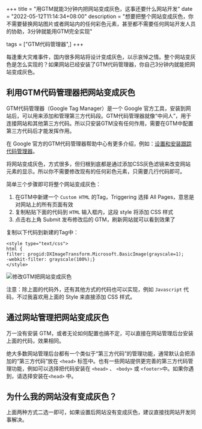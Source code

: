 +++
title = "用GTM就能3分钟内把网站变成灰色，这事还要什么网站开发"
date = "2022-05-12T11:14:34+08:00"
description = "想要把整个网站变成灰色，你不需要替换网站图片或者网站内的任何彩色元素，甚至都不需要任何网站开发人员的协助，3分钟就能用GTM完全实现"

tags = ["GTM代码管理器",]
+++

每逢重大灾难事件，国内很多网站将设计变成灰色，以示哀悼之情。整个网站变灰色是怎么实现的？如果网站已经安装了GTM代码管理器，你自己3分钟内就能把网站变成灰色。
<!--more-->

## 利用GTM代码管理器把网站变成灰色

GTM代码管理器（Google Tag Manager）是一个 Google 官方工具，安装到网站后，可以用来添加和管理第三方代码段。GTM代码管理器就像“中间人”，用于连接网站和其他第三方代码。所以只安装GTM没有任何作用，需要在GTM中配置第三方代码后才能发挥作用。

在 Google 官方的GTM代码管理器帮助中心有更多介绍，例如：[设置和安装跟踪代码管理器](https://support.google.com/tagmanager/answer/6103696?hl=zh-Hans)。

将网站变成灰色，方式很多，但归根到底都是通过添加CSS灰色滤镜来改变网站元素的显示。所以你不需要修改现有的任何彩色元素，只需要几行代码即可。

简单三个步骤即可将整个网站变成灰色：
1. 在GTM中新建一个 `Custom HTML` 的Tag，Triggering 选择 All Pages，意思是对网站上的所有页面有效
2. 复制粘贴下面的代码到 `HTML` 输入框内，这段 style 将添加 CSS 样式
3. 点击右上角 Submit 发布修改后的 GTM，刷新网站就可以看到效果了

复制以下代码到新建的Tag中：
```
<style type="text/css">
html {
filter: progid:DXImageTransform.Microsoft.BasicImage(grayscale=1);
-webkit-filter: grayscale(100%);}
</style>
```

![修改GTM把网站变成灰色](/images/2022/0327-修改GTM把网站变成灰色.png)

注意：除上面的代码外，还有其他方式的代码也可以实现，例如 `Javascript` 代码，不过我喜欢用上面的 Style 来直接添加 CSS 样式。

## 通过网站管理把网站变成灰色

万一没有安装 GTM，或者无论如何配置也搞不定，可以直接在网站管理后台安装上面的代码，效果相同。

绝大多数网站管理后台都有一个类似于“第三方代码”的管理功能，通常默认会把添加的“第三方代码”放在 `<head>` 标签中。也有一些网站提供更完善的第三方代码管理功能，例如可以选择把代码安装在 `<head>` 、 `<body>` 或 `<footer>`中。如果你遇到，请选择安装在`<head>` 中。

## 为什么我的网站没有变成灰色？

上面两种方式二选一即可，如果设置后网站没有变成灰色，建议直接找网站开发同事解决。